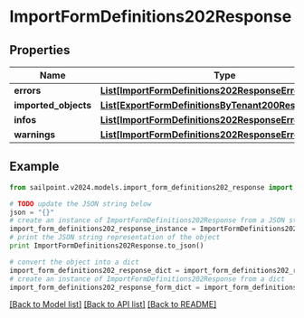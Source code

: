 # ImportFormDefinitions202Response


## Properties

Name | Type | Description | Notes
------------ | ------------- | ------------- | -------------
**errors** | [**List[ImportFormDefinitions202ResponseErrorsInner]**](ImportFormDefinitions202ResponseErrorsInner.md) |  | [optional] 
**imported_objects** | [**List[ExportFormDefinitionsByTenant200ResponseInner]**](ExportFormDefinitionsByTenant200ResponseInner.md) |  | [optional] 
**infos** | [**List[ImportFormDefinitions202ResponseErrorsInner]**](ImportFormDefinitions202ResponseErrorsInner.md) |  | [optional] 
**warnings** | [**List[ImportFormDefinitions202ResponseErrorsInner]**](ImportFormDefinitions202ResponseErrorsInner.md) |  | [optional] 

## Example

```python
from sailpoint.v2024.models.import_form_definitions202_response import ImportFormDefinitions202Response

# TODO update the JSON string below
json = "{}"
# create an instance of ImportFormDefinitions202Response from a JSON string
import_form_definitions202_response_instance = ImportFormDefinitions202Response.from_json(json)
# print the JSON string representation of the object
print ImportFormDefinitions202Response.to_json()

# convert the object into a dict
import_form_definitions202_response_dict = import_form_definitions202_response_instance.to_dict()
# create an instance of ImportFormDefinitions202Response from a dict
import_form_definitions202_response_form_dict = import_form_definitions202_response.from_dict(import_form_definitions202_response_dict)
```
[[Back to Model list]](../README.md#documentation-for-models) [[Back to API list]](../README.md#documentation-for-api-endpoints) [[Back to README]](../README.md)


